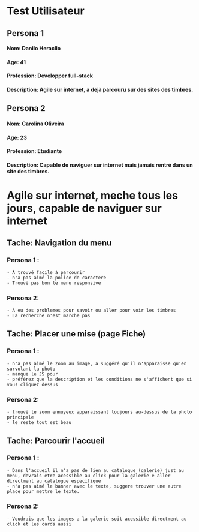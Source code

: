 # Test Utilisateur


## Persona 1

#### Nom: Danilo Heraclio
#### Age: 41
#### Profession: Developper full-stack
#### Description: Agile sur internet, a dejà parcouru sur des sites des timbres.

## Persona 2

#### Nom: Carolina Oliveira
#### Age: 23
#### Profession: Etudiante
#### Description: Capable de naviguer sur internet mais jamais rentré dans un site des timbres.


# Agile sur internet, meche tous les jours, capable de naviguer sur internet

## Tache: Navigation du menu

### Persona 1 : 
    - A trouvé facile à parcourir
    - n'a pas aimé la police de caractere
    - Trouvé pas bon le menu responsive

### Persona 2:
    - A eu des problemes pour savoir ou aller pour voir les timbres
    - La recherche n'est marche pas


## Tache: Placer une mise (page Fiche)

### Persona 1 :
    - n'a pas aimé le zoom au image, a suggéré qu'il n'apparaisse qu'en survolant la photo
    - manque le JS pour 
    - préférez que la description et les conditions ne s'affichent que si vous cliquez dessus

### Persona 2:
    - trouvé le zoom ennuyeux apparaissant toujours au-dessus de la photo principale
    - le reste tout est beau

## Tache: Parcourir l'accueil

### Persona 1 : 
    - Dans l'accueil il n'a pas de lien au catalogue (galerie) just au menu, devrais etre acessible au click pour la galerie e aller directment au catalogue especifique
    - n'a pas aimé le banner avec le texte, suggere trouver une autre place pour mettre le texte.

### Persona 2: 
    - Voudrais que les images a la galerie soit acessible directment au click et les cards aussi



